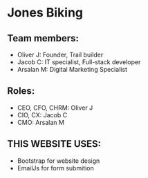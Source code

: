 # Jones Biking

## Team members:
- Oliver J: Founder, Trail builder
- Jacob C: IT specialist, Full-stack developer
- Arsalan M: Digital Marketing Specialist

## Roles:
- CEO, CFO, CHRM: Oliver J
- CIO, CX: Jacob C
- CMO: Arsalan M

## THIS WEBSITE USES:
- Bootstrap for website design
- EmailJs for form submition
